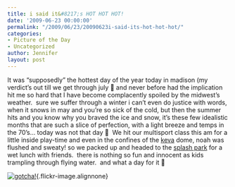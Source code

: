 ```yaml
---
title: i said it&#8217;s HOT HOT HOT!
date: '2009-06-23 00:00:00'
permalink: "/2009/06/23/20090623i-said-its-hot-hot-hot/"
categories:
- Picture of the Day
- Uncategorized
author: Jennifer
layout: post
---
```


It was &#8220;supposedly&#8221; the hottest day of the year today in madison (my verdict&#8217;s out till we get through july 🙂 and never before had the implication hit me so hard that I have become complacently spoiled by the midwest&#8217;s weather.  sure we suffer through a winter i can&#8217;t even do justice with words, when it snows in may and you&#8217;re so sick of the cold, but then the summer hits and you know why you braved the ice and snow, it&#8217;s these few idealistic months that are such a slice of perfection, with a light breeze and temps in the 70&#8217;s&#8230; today was not that day 🙂  We hit our multisport class this am for a little inside play-time and even in the confines of the [keva](http://www.kevasports.com/ "keva") dome, noah was flushed and sweaty! so we packed up and headed to the [splash park](http://www.channel3000.com/news/16792781/detail.html "splash park") for a wet lunch with friends.  there is nothing so fun and innocent as kids trampling through flying water.  and what a day for it 🙂

[![gotcha!](http://farm3.static.flickr.com/2606/3674090878_6f4e0afdfe.jpg)](http://www.flickr.com/photos/jenniferandJennifers_photos/3674090878/ "gotcha!"){.flickr-image.alignnone}

